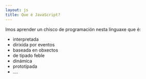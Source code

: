 ```yaml
---
layout: js
title: Que é JavaScript?
---
```


 Imos aprender un chisco de programación nesta linguaxe que é:


- interpretada
- dirixida por eventos
- baseada en obxectos
- de tipado feble
- dinámica
- prototipada
- ....

